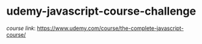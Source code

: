 # udemy-javascript-course-challenge

*course link*: <https://www.udemy.com/course/the-complete-javascript-course/>
